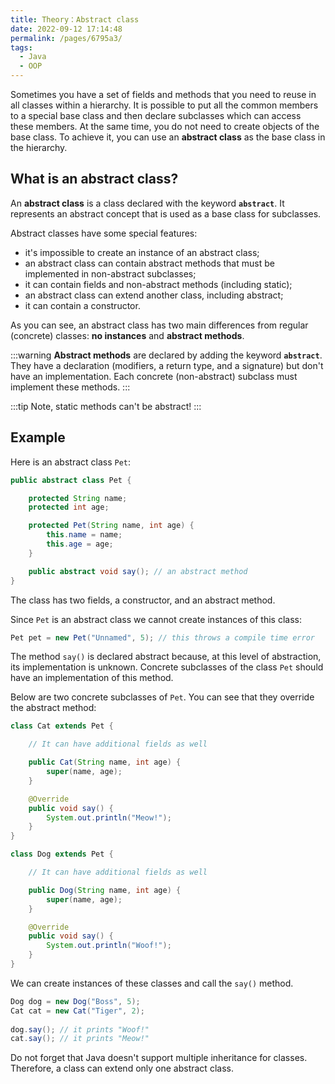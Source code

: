 ```yaml
---
title: Theory：Abstract class
date: 2022-09-12 17:14:48
permalink: /pages/6795a3/
tags:
  - Java
  - OOP
---
```

Sometimes you have a set of fields and methods that you need to reuse in all classes within a hierarchy. It is possible to put all the common members to a special base class and then declare subclasses which can access these members. At the same time, you do not need to create objects of the base class. To achieve it, you can use an **abstract class** as the base class in the hierarchy.

## What is an abstract class?

An **abstract class** is a class declared with the keyword **`abstract`**. It represents an abstract concept that is used as a base class for subclasses.

Abstract classes have some special features:

- it's impossible to create an instance of an abstract class;
- an abstract class can contain abstract methods that must be implemented in non-abstract subclasses;
- it can contain fields and non-abstract methods (including static);
- an abstract class can extend another class, including abstract;
- it can contain a constructor.



As you can see, an abstract class has two main differences from regular (concrete) classes: **no instances** and **abstract methods**.


:::warning
**Abstract methods** are declared by adding the keyword **`abstract`**. They have a declaration (modifiers, a return type, and a signature) but don't have an implementation. Each concrete (non-abstract) subclass must implement these methods.
:::

:::tip
Note, static methods can't be abstract!
:::


## Example

Here is an abstract class `Pet`:

```java
public abstract class Pet {

    protected String name;
    protected int age;

    protected Pet(String name, int age) {
        this.name = name;
        this.age = age;
    }

    public abstract void say(); // an abstract method
}
```

The class has two fields, a constructor, and an abstract method.

Since `Pet` is an abstract class we cannot create instances of this class:

```java
Pet pet = new Pet("Unnamed", 5); // this throws a compile time error
```

The method `say()` is declared abstract because, at this level of abstraction, its implementation is unknown. Concrete subclasses of the class `Pet` should have an implementation of this method.

Below are two concrete subclasses of `Pet`. You can see that they override the abstract method:

```java
class Cat extends Pet {

    // It can have additional fields as well

    public Cat(String name, int age) {
        super(name, age);
    }

    @Override
    public void say() {
        System.out.println("Meow!");
    }
}

class Dog extends Pet {

    // It can have additional fields as well

    public Dog(String name, int age) {
        super(name, age);
    }

    @Override
    public void say() {
        System.out.println("Woof!");
    }
}
```

We can create instances of these classes and call the `say()` method.

```java
Dog dog = new Dog("Boss", 5);
Cat cat = new Cat("Tiger", 2);
        
dog.say(); // it prints "Woof!"
cat.say(); // it prints "Meow!"
```

Do not forget that Java doesn't support multiple inheritance for classes. Therefore, a class can extend only one abstract class.